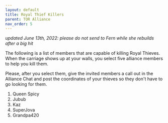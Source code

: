 ```yaml
---
layout: default
title: Royal Thief Killers
parent: TOR Alliance
nav_order: 5
---
```


_updated June 13th, 2022: please do not send to Fern while she rebuilds after a big hit_

The following is a list of members that are capable of killing Royal Thieves. When the carriage shows up
at your walls, you select five alliance members to help you kill them.

Please, after you select them, give the invited members a call out in the Alliance Chat and post the
coordinates of your thieves so they don't have to go looking for them.

1. Queen Spicy
2. Jubub
3. Kaz
4. SuperJova
5. Grandpa420
